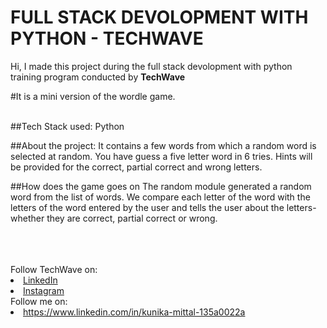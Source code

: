 # FULL STACK DEVOLOPMENT WITH PYTHON - TECHWAVE

Hi, I made this project during the full stack devolopment with python training program conducted by <b>TechWave</b>


#It is a mini version of the wordle game.

<br>
##Tech Stack used:
Python

##About the project:
It contains a few words from which a random word is selected at random. You have guess a five letter word in 6 tries. Hints will be provided for the correct, partial correct and wrong letters.

##How does the game goes on
The random module generated a random word from the list of words. We compare each letter of the word with the letters of the word entered by the user and tells the user about the letters- whether they are correct, partial correct or wrong.

</br>

<br>
<br>
Follow TechWave on: 
<li><a href="https://www.linkedin.com/company/techwave-courses/">LinkedIn</a>
<li><a href="https://www.instagram.com/techwave.courses/">Instagram</a>
<br>
Follow me on: 
<li><a href="">https://www.linkedin.com/in/kunika-mittal-135a0022a</a>




